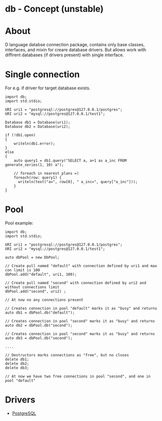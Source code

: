 db - Concept (unstable)
=======================

About
=====
D language databse connection package, contains only base classes, interfaces, and mixin for creare database drivers.
But allows work with diffirent databases (if drivers present) with single interface.

Single connection
=================
For e.g. if driver for target database exists.

    import db;
    import std.stdio;

    URI uri1 = "postgresql://postgres@127.0.0.1/postgres";
    URI uri2 = "mysql://postgres@127.0.0.1/test1";

    Database db1 = Database(uri1);
    Database db2 = Database(uri2);

    if (!db1.open)
    {
        writeln(db1.error);
    }
    else
    {
        auto query1 = db1.query("SELECT a, a+1 as a_inc FROM generate_series(1, 10) a");

        // foreach in nearest plans =)
        foreach(row: query1) {
          writeln(text("a=", row[0], " a_inc=", query["a_inc"]));
        }
    }


Pool
====
Pool example:

    import db;
    import std.stdio;

    URI uri1 = "postgresql://postgres@127.0.0.1/postgres";
    URI uri2 = "mysql://postgres@127.0.0.1/test1";

    auto dbPool = new DbPool;

    // Create pull named "default" with connection defined by uri1 and max con limit is 100
    dbPool.add("default", uri1, 100);

    // Create pull named "second" with connection defined by uri2 and without connections limit
    dbPool.add("second", uri2) ;

    // At now no any connections present

    // Creates connection in pool "default" marks it as "busy" and returns
    auto db1 = dbPool.db("default");

    // Creates connection in pool "second" marks it as "busy" and returns
    auto db2 = dbPool.db("second");

    // Creates connection in pool "second" marks it as "busy" and returns
    auto db3 = dbPool.db("second");

    ....

    // Destructors marks connections as "free", but no closes
    delete db1;
    delete db2;
    delete db3;

    // At now we have two free connections in pool "second", and one in pool "default"

Drivers
=======

* [PostgreSQL](https://github.com/anton-dutov/db-postgresql)

